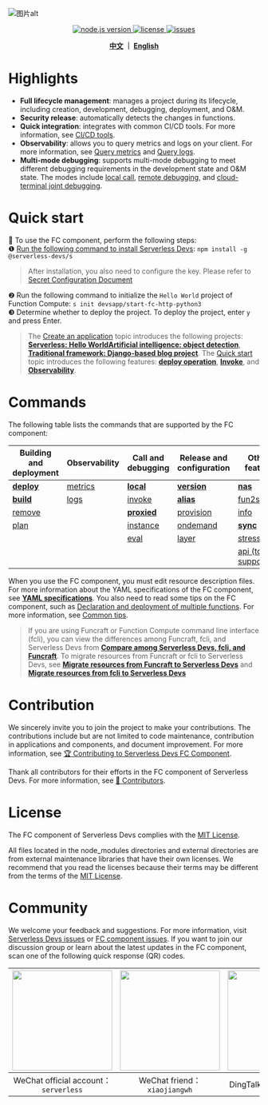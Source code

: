 ![图片alt](https://serverless-article-picture.oss-cn-hangzhou.aliyuncs.com/1635756716877_20211101085157044368.png)
<p align="center">
  <a href="https://nodejs.org/en/">
    <img src="https://img.shields.io/badge/node-%3E%3D%2010.8.0-brightgreen" alt="node.js version">
  </a>
  <a href="https://github.com/devsapp/fc/blob/master/LICENSE">
    <img src="https://img.shields.io/badge/License-MIT-green" alt="license">
  </a>
  <a href="https://github.com/devsapp/fc/issues">
    <img src="https://img.shields.io/github/issues/devsapp/fc" alt="issues">
  </a>
  </a>
</p>

<p align="center">
  <span><b><a href="./readme.md">中文</a> ｜ <a href="./readme_en.md">English</a></b></span><br>
</p>

# Highlights

- **Full lifecycle management**: manages a project during its lifecycle, including creation, development, debugging, deployment, and O&M.
- **Security release**: automatically detects the changes in functions.
- **Quick integration**: integrates with common CI/CD tools. For more information, see [CI/CD tools](https://github.com/Serverless-Devs/Serverless-Devs/blob/master/docs/en/cicd.md).
- **Observability**: allows you to query metrics and logs on your client. For more information, see [Query metrics](docs/en/command/metrics.md) and [Query logs](docs/en/command/logs.md).
- **Multi-mode debugging**: supports multi-mode debugging to meet different debugging requirements in the development state and O&M state. The modes include [local call](docs/en/command/local.md), [remote debugging](docs/en/command/invoke.md), and [cloud-terminal joint debugging](docs/en/command/proxied.md).
# Quick start

🙋 To use the FC component, perform the following steps:    
❶ [Run the following command to install Serverless Devs](https://github.com/Serverless-Devs/Serverless-Devs/blob/master/docs/en/install.md): `npm install -g @serverless-devs/s`  
> After installation, you also need to configure the key. Please refer to [Secret Configuration Document](./en/config.md)

❷ Run the following command to initialize the `Hello World` project of Function Compute: `s init devsapp/start-fc-http-python3`          
❸ Determine whether to deploy the project. To deploy the project, enter `y` and press Enter.     

> The [Create an application](en/quick_start_application.md) topic introduces the following projects: [**Serverless: Hello World**](docs/en/quick_start_application.md#serverlesshello-world)[**Artificial intelligence: object detection**](docs/en/quick_start_application.md#AITarget-Detection), [**Traditional framework: Django-based blog project**](docs/en/quick_start_application.md#Traditional-framework-based-on-django-blog-project). The [Quick start](docs/en/quick_start_function.md) topic introduces the following features: [**deploy operation**](docs/en/quick_start_function.md#deploy-operation), [**Invoke**](docs/en/quick_start_function.md#Invoke), and [**Observability**](docs/en/quick_start_function.md#Observability). 
 
# Commands

The following table lists the commands that are supported by the FC component:



| Building and deployment            | Observability                    | Call and debugging                   | Release and configuration            | Other feature                                |
| ---------------------------------- | -------------------------------- | ------------------------------------ | ------------------------------------ | -------------------------------------------- |
| [**deploy**](docs/en/command/deploy.md) | [metrics](docs/en/command/metrics.md) | [**local**](docs/en/command/local.md)     | [**version**](docs/en/command/version.md) | [**nas**](docs/en/command/nas.md)                 |
| [**build**](docs/en/command/build.md)   | [logs](docs/en/command/logs.md)       | [invoke](docs/en/command/invoke.md)       | [**alias**](docs/en/command/alias.md)     | [fun2s](docs/en/command/fun2s.md)                 |
| [remove](docs/en/command/remove.md)     |                                  | [**proxied**](docs/en/command/proxied.md) | [provision](docs/en/command/provision.md) | [info](docs/en/command/info.md)                   |
| [plan](docs/en/command/plan.md)         |                                  | [instance](docs/en/command/instance.md)       | [ondemand](docs/en/command/ondemand.md)   | [**sync**](docs/en/command/sync.md)               |
|                                    |                                  | [eval](docs/en/command/eval.md)           | [layer](docs/en/command/layer.md)         | [stress](docs/en/command/stress.md)               |
|                                    |                                  |                                      |                                      | [api   (to be supported)](docs/en/command/api.md) |


When you use the FC component, you must edit resource description files. For more information about the YAML specifications of the FC component, see [**YAML specifications**](docs/en/yaml.md). You also need to read some tips on the FC component, such as [Declaration and deployment of multiple functions](docs/en/tips.md#Declaration-and-deployment-of-multiple-functions). For more information, see [Common tips](docs/en/tips.md).

> If you are using Funcraft or Function Compute command line interface (fcli), you can view the differences among Funcraft, fcli, and Serverless Devs from [**Compare among Serverless Devs, fcli, and Funcraft**](docs/en/vs_fun_fcli.md). To migrate resources from Funcraft or fcli to Serverless Devs, see [**Migrate resources from Funcraft to Serverless Devs**](docs/en/vs_fun_fcli.md#Migrate-resources-from-Funcraft-to-Serverless-Devs) and [**Migrate resources from fcli to Serverless Devs**](docs/en/vs_fun_fcli.md#Migrate-resources-from-fcli-to-Serverless-Devs) 

# Contribution

We sincerely invite you to join the project to make your contributions. The contributions include but are not limited to code maintenance, contribution in applications and components, and document improvement. For more information, see [🏆 Contributing to Serverless Devs FC Component](CONTRIBUTING.md). 

Thank all contributors for their efforts in the FC component of Serverless Devs. For more information, see [👬 Contributors](https://github.com/devsapp/fc/graphs/contributors). 

# License

The FC component of Serverless Devs complies with the [MIT License](LICENSE). 

All files located in the node_modules directories and external directories are from external maintenance libraries that have their own licenses. We recommend that you read the licenses because their terms may be different from the terms of the [MIT License](LICENSE). 

# Community

We welcome your feedback and suggestions. For more information, visit [Serverless Devs issues](https://github.com/serverless-devs/serverless-devs/issues) or [FC component issues](https://github.com/devsapp/fc/issues). If you want to join our discussion group or learn about the latest updates in the FC component, scan one of the following quick response (QR) codes.

<p align="center">

| <img src="https://serverless-article-picture.oss-cn-hangzhou.aliyuncs.com/1635407298906_20211028074819117230.png" width="200px" > | <img src="https://serverless-article-picture.oss-cn-hangzhou.aliyuncs.com/1635407044136_20211028074404326599.png" width="200px" > | <img src="https://serverless-article-picture.oss-cn-hangzhou.aliyuncs.com/1635407252200_20211028074732517533.png" width="200px" > |
| ------------------------------------------------------------ | ------------------------------------------------------------ | ------------------------------------------------------------ |
| <center>WeChat official account：`serverless`</center>       | <center>WeChat friend：`xiaojiangwh`</center>                | <center>DingTalk Froup：`33947367`</center>                  |

</p>

